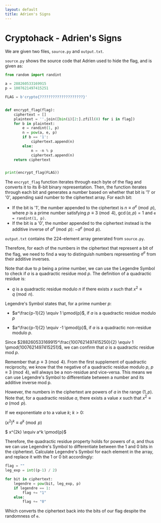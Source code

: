 ```yaml
---
layout: default
title: Adrien's Signs
---
```


# Cryptohack - Adrien's Signs
We are given two files, `source.py` and `output.txt`.

`source.py` shows the source code that Adrien used to hide the flag, and is given as:
```python
from random import randint

a = 288260533169915
p = 1007621497415251

FLAG = b'crypto{????????????????????}'


def encrypt_flag(flag):
    ciphertext = []
    plaintext = ''.join([bin(i)[2:].zfill(8) for i in flag])
    for b in plaintext:
        e = randint(1, p)
        n = pow(a, e, p)
        if b == '1':
            ciphertext.append(n)
        else:
            n = -n % p
            ciphertext.append(n)
    return ciphertext


print(encrypt_flag(FLAG))
```

The `encrypt_flag` function iterates through each byte of the flag and converts it to its 8-bit binary representation. Then, the function iterates through each bit and generates a number based on whether that bit is '1' or '0', appending said number to the ciphertext array. For each bit:

- If the bit is '1', the number appended to the ciphertext is $n \equiv a^e \pmod{p}$, where $p$ is a prime number satisfying $p \equiv 3 \pmod{4}$, $\gcd(a, p) = 1$ and `e = randint(1, p)`.
- If the bit is a '0', the number appended to the ciphertext instead is the additive inverse of $a^e \pmod{p}$: $-a^e \pmod{p}$.

`output.txt` contains the 224-element array generated from `source.py`.

Therefore, for each of the numbers in the ciphertext that represent a bit of the flag, we need to  find a way to distinguish numbers representing $a^e$ from their additive inverses.

Note that due to $p$ being a prime number, we can use the Legendre Symbol to check if $a$ is a quadractic residue mod $p$. The definition of a quadractic residue is:

- $q$ is a quadractic residue modulo $n$ if there exists $x$ such that $x^2 \equiv q \pmod{n}$.

Legendre's Symbol states that, for a prime number $p$:

- $a^\frac{p-1}{2} \equiv 1 \pmod{p}$, if $a$ is a quadractic residue modulo $p$

- $a^\frac{p-1}{2} \equiv -1 \pmod{p}$, if $a$ is a quadractic non-residue modulo $p$.

Since $288260533169915^\frac{1007621497415250}{2} \equiv 1 \pmod{1007621497415251}$, we can confirm that $a$ is a quadractic residue mod $p$.

Remember that $p \equiv 3 \pmod{4}$. From the first supplement of quadractic reciprocity, we know that the negative of a quadractic residue modulo $p$, $p \equiv 3 \pmod{4}$, will always be a non-residue and vice-versa. This means we can use Legendre's Symbol to differentiate between a number and its additive inverse mod p. 

However, the numbers in the ciphertext are powers of $a$ in the range $(1, p)$. 
Note that, for a quadractic residue $a$, there exists a value $x$ such that $x^2 \equiv a \pmod{p}$.

If we exponentiate $a$ to a value $k$; $k > 0$:

$(x^2)^k \equiv a^k \pmod{p}$

$ x^{2k} \equiv a^k \pmod{p}$

Therefore, the quadractic residue property holds for powers of $a$, and thus we can use Legendre's Symbol to differentiate between the 1 and 0 bits in the ciphertext.
Calculate Legendre's Symbol for each element in the array, and replace it with the 1 or 0 bit accordingly:

```python
flag = ""
leg_exp = int((p-1) / 2)

for bit in ciphertext:
    legendre = pow(bit, leg_exp, p)
    if legendre == 1:
        flag += "1"
    else:
        flag += "0"
```
Which converts the ciphertext back into the bits of our flag despite the randomness of `e`.
